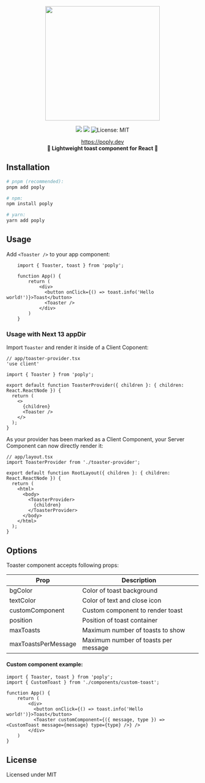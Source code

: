 <p align="center">
  <img height=300 src="https://i.imgur.com/MwiRRJB.png" />
</p>
<p align="center">
  <img src="https://img.shields.io/npm/v/poply.svg?style=for-the-badge"/>
  <img src="https://img.shields.io/bundlephobia/minzip/poply?style=for-the-badge"/>
  <img alt="License: MIT" src="https://img.shields.io/badge/license-MIT-yellow.svg?style=for-the-badge" />
</p>

<p align="center">
    <a href="#">https://poply.dev</a><br/>
    <strong>🎉 Lightweight toast component for React 🎉</strong>
</p>

## Installation

```sh
# pnpm (recommended):
pnpm add poply

# npm:
npm install poply

# yarn:
yarn add poply
```

## Usage

Add `<Toaster />` to your app component:
```tsx
    import { Toaster, toast } from 'poply';

    function App() {
        return (
            <div>
              <button onClick={() => toast.info('Hello world!')}>Toast</button>
              <Toaster />
            </div>
        )
    }
```

### Usage with Next 13 appDir
Import `Toaster` and render it inside of a Client Coponent:
```tsx
// app/toaster-provider.tsx
'use client'

import { Toaster } from 'poply';

export default function ToasterProvider({ children }: { children: React.ReactNode }) {
  return (
    <>
      {children}
      <Toaster />
    </>
  );
}
```
As your provider has been marked as a Client Component, your Server Component can now directly render it:
```tsx
// app/layout.tsx
import ToasterProvider from './toaster-provider';

export default function RootLayout({ children }: { children: React.ReactNode }) {
  return (
    <html>
      <body>
        <ToasterProvider>
          {children}
        </ToasterProvider>
      </body>
    </html>
  );
}
```

## Options

Toaster component accepts following props:

| Prop       | Description                      |
|------------|----------------------------------|
| bgColor | Color of toast background        |
| textColor   | Color of text and close icon     |
| customComponent | Custom component to render toast |
| position | Position of toast container      |
| maxToasts | Maximum number of toasts to show |
| maxToastsPerMessage | Maximum number of toasts per message |

#### Custom component example:
```tsx
import { Toaster, toast } from 'poply';
import { CustomToast } from './components/custom-toast';

function App() {
    return (
        <div>
          <button onClick={() => toast.info('Hello world!')}>Toast</button>
          <Toaster customComponent={({ message, type }) => <CustomToast message={message} type={type} />} />
        </div>
    )
}
```

## License

Licensed under MIT
